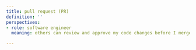 ```yaml
---
title: pull request (PR)
definition: ''
perspectives:
- role: software engineer
  meaning: others can review and approve my code changes before I merge them

---
```

